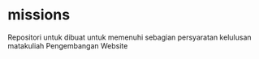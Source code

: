 # missions

Repositori untuk dibuat untuk memenuhi sebagian persyaratan kelulusan matakuliah Pengembangan Website
